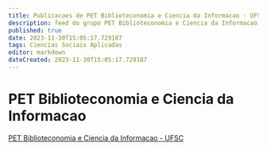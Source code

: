 ```yaml
---
title: Publicacoes de PET Biblioteconomia e Ciencia da Informacao - UFSC 
description: feed do grupo PET Biblioteconomia e Ciencia da Informacao - UFSC
published: true
date: 2023-11-30T15:05:17.729187
tags: Ciencias Sociais Aplicadas
editor: markdown
dateCreated: 2023-11-30T15:05:17.729187
---
```


# PET Biblioteconomia e Ciencia da Informacao
[PET Biblioteconomia e Ciencia da Informacao - UFSC](/grupo/148PETBiblioteconomiaeCienciadaInformacaoUFSC)